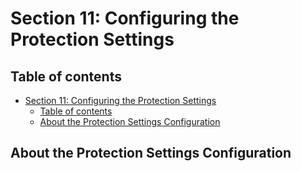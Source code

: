# Section 11: Configuring the Protection Settings

## Table of contents

- [Section 11: Configuring the Protection Settings](#section-11-configuring-the-protection-settings)
  - [Table of contents](#table-of-contents)
  - [About the Protection Settings Configuration](#about-the-protection-settings-configuration)


## About the Protection Settings Configuration

